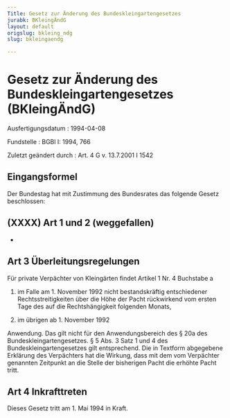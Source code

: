 ```yaml
---
Title: Gesetz zur Änderung des Bundeskleingartengesetzes
jurabk: BKleingÄndG
layout: default
origslug: bkleing_ndg
slug: bkleingaendg

---
```


# Gesetz zur Änderung des Bundeskleingartengesetzes (BKleingÄndG)

Ausfertigungsdatum
:   1994-04-08

Fundstelle
:   BGBl I: 1994, 766

Zuletzt geändert durch
:   Art. 4 G v. 13.7.2001 I 1542


## Eingangsformel

Der Bundestag hat mit Zustimmung des Bundesrates das folgende Gesetz
beschlossen:


## (XXXX) Art 1 und 2 (weggefallen)

-


## Art 3 Überleitungsregelungen

Für private Verpächter von Kleingärten findet Artikel 1 Nr. 4
Buchstabe a

1.  im Falle am 1. November 1992 nicht bestandskräftig entschiedener
    Rechtsstreitigkeiten über die Höhe der Pacht rückwirkend vom ersten
    Tage des auf die Rechtshängigkeit folgenden Monats,


2.  im übrigen ab 1. November 1992



Anwendung. Das gilt nicht für den Anwendungsbereich des § 20a des
Bundeskleingartengesetzes. § 5 Abs. 3 Satz 1 und 4 des
Bundeskleingartengesetzes gilt entsprechend. Die in Textform
abgegebene Erklärung des Verpächters hat die Wirkung, dass mit dem vom
Verpächter genannten Zeitpunkt an die Stelle der bisherigen Pacht die
erhöhte Pacht tritt.


## Art 4 Inkrafttreten

Dieses Gesetz tritt am 1. Mai 1994 in Kraft.


